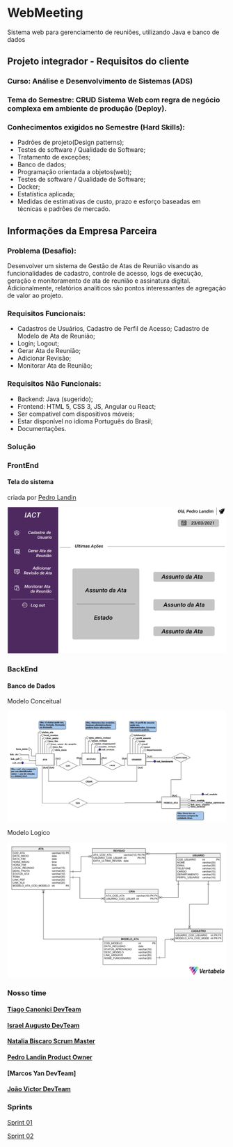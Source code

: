 # WebMeeting
Sistema web para gerenciamento de reuniões, utilizando Java e banco de dados

## Projeto integrador - Requisitos do cliente
### Curso: Análise e Desenvolvimento de Sistemas (ADS)
### Tema do Semestre: CRUD Sistema Web com regra de negócio complexa em ambiente de produção (Deploy).

### Conhecimentos exigidos no Semestre (Hard Skills):
* Padrões de projeto(Design patterns);
* Testes de software / Qualidade de Software;
* Tratamento de exceções;
* Banco de dados;
* Programação orientada a objetos(web);
* Testes de software / Qualidade de Software;
* Docker;
* Estatística aplicada;
* Medidas de estimativas de custo, prazo e esforço baseadas em técnicas e padrões de mercado.


## Informações da Empresa Parceira
### Problema (Desafio):
Desenvolver um sistema de Gestão de Atas de Reunião visando as funcionalidades de cadastro, controle de acesso, logs de execução, geração e monitoramento de ata de reunião e assinatura digital. Adicionalmente, relatórios analíticos são pontos interessantes de agregação de valor ao projeto.

### Requisitos Funcionais:
* Cadastros de Usuários, Cadastro de Perfil de Acesso; Cadastro de Modelo de Ata de Reunião;
* Login; Logout;
* Gerar Ata de Reunião;
* Adicionar Revisão;
* Monitorar Ata de Reunião;

### Requisitos Não Funcionais:
* Backend: Java (sugerido);
* Frontend: HTML 5, CSS 3, JS, Angular ou React;
* Ser compativel com dispositivos móveis;
* Estar disponível no idioma Português do Brasil;
* Documentações.

### Solução

### FrontEnd

#### Tela do sistema 

criada por [Pedro Landin](https://github.com/Pedro-Landin)

![Tela Sistema](https://github.com/IsraelAugusto0110/WebMeeting/blob/Entrega_01/Documenta%C3%A7%C3%A3o/Tela_Sistema.png?raw=true)

### BackEnd

#### Banco de Dados

Modelo Conceitual

![Banco de Dados Conceitual](https://github.com/IsraelAugusto0110/WebMeeting/blob/Entrega_02/Documenta%C3%A7%C3%A3o/BD_Conceitual2.jpg?raw=true)

Modelo Logico 

![Banco de Dados logico](https://github.com/IsraelAugusto0110/WebMeeting/blob/Entrega_01/Documenta%C3%A7%C3%A3o/MLR_Sistema-2021-03-26_20-45.png?raw=true)

### Nosso time
#### [Tiago Canonici DevTeam](https://github.com/thiagoCan)
#### [Israel Augusto DevTeam](https://github.com/IsraelAugusto0110)
#### [Natalia Biscaro Scrum Master](https://github.com/NataliaBiscaro)
#### [Pedro Landin Product Owner](https://github.com/Pedro-Landin)
#### [Marcos Yan DevTeam]
#### [João Victor DevTeam](https://github.com/JVMedeiros)

### Sprints
[Sprint 01](https://github.com/IsraelAugusto0110/WebMeeting/tree/Entrega_01)

[Sprint 02](https://github.com/IsraelAugusto0110/WebMeeting/tree/Entrega_02)
